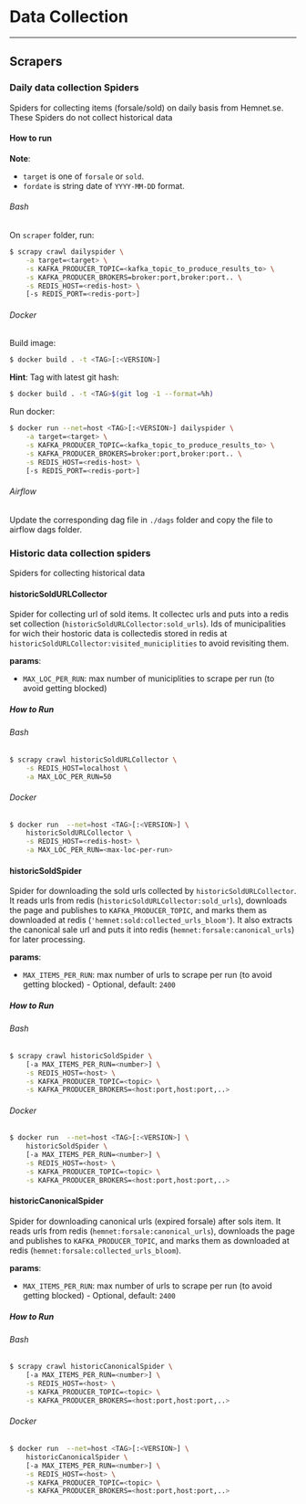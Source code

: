 # Data Collection
___
## Scrapers

### Daily data collection Spiders
Spiders for collecting items (forsale/sold) on daily basis from Hemnet.se.
These Spiders do not collect historical data

#### How to run
__Note__:
* `target` is one of `forsale` or `sold`.
* `fordate` is string date of `YYYY-MM-DD` format.

###### Bash
On `scraper` folder, run:
```bash
$ scrapy crawl dailyspider \
	-a target=<target> \
	-s KAFKA_PRODUCER_TOPIC=<kafka_topic_to_produce_results_to> \
	-s KAFKA_PRODUCER_BROKERS=broker:port,broker:port.. \
	-s REDIS_HOST=<redis-host> \
	[-s REDIS_PORT=<redis-port>]
```

###### Docker
Build image:
```bash
$ docker build . -t <TAG>[:<VERSION>]
```

__Hint__: Tag with latest git hash:
```bash
$ docker build . -t <TAG>$(git log -1 --format=%h)
```

Run docker:
```bash
$ docker run --net=host <TAG>[:<VERSION>] dailyspider \
	-a target=<target> \
	-s KAFKA_PRODUCER_TOPIC=<kafka_topic_to_produce_results_to> \
	-s KAFKA_PRODUCER_BROKERS=broker:port,broker:port.. \
	-s REDIS_HOST=<redis-host> \
	[-s REDIS_PORT=<redis-port>]
```

###### Airflow
Update the corresponding dag file in `./dags` folder and copy the
file to airflow dags folder.


### Historic data collection spiders
Spiders for collecting historical data

#### historicSoldURLCollector
Spider for collecting url of sold items. It collectec urls and puts into a redis set collection (`historicSoldURLCollector:sold_urls`). Ids of municipalities for wich their hostoric data is collectedis stored in redis at `historicSoldURLCollector:visited_municiplities` to avoid revisiting them.

__params__:
* `MAX_LOC_PER_RUN`: max number of municiplities to scrape per run (to avoid getting blocked)

##### How to Run
###### Bash
```bash
$ scrapy crawl historicSoldURLCollector \
	-s REDIS_HOST=localhost \
	-a MAX_LOC_PER_RUN=50
```

###### Docker
```bash
$ docker run  --net=host <TAG>[:<VERSION>] \
	historicSoldURLCollector \
	-s REDIS_HOST=<redis-host> \
	-a MAX_LOC_PER_RUN=<max-loc-per-run>

```

#### historicSoldSpider
Spider for downloading the sold urls collected by `historicSoldURLCollector`. It reads urls from redis (`historicSoldURLCollector:sold_urls`), downloads the page and publishes to `KAFKA_PRODUCER_TOPIC`, and marks them as downloaded at redis (`'hemnet:sold:collected_urls_bloom'`). It also extracts the canonical sale url and puts it into redis (`hemnet:forsale:canonical_urls`) for later processing.

__params__:
* `MAX_ITEMS_PER_RUN`: max number of urls to scrape per run (to avoid getting blocked) - Optional, default: `2400`

##### How to Run
###### Bash
```bash
$ scrapy crawl historicSoldSpider \
	[-a MAX_ITEMS_PER_RUN=<number>] \
	-s REDIS_HOST=<host> \
	-s KAFKA_PRODUCER_TOPIC=<topic> \
	-s KAFKA_PRODUCER_BROKERS=<host:port,host:port,..>
```

###### Docker
```bash
$ docker run  --net=host <TAG>[:<VERSION>] \
	historicSoldSpider \
	[-a MAX_ITEMS_PER_RUN=<number>] \
	-s REDIS_HOST=<host> \
	-s KAFKA_PRODUCER_TOPIC=<topic> \
	-s KAFKA_PRODUCER_BROKERS=<host:port,host:port,..>
```

#### historicCanonicalSpider
Spider for downloading canonical urls (expired forsale) after sols item. It reads urls from redis (`hemnet:forsale:canonical_urls`), downloads the page and publishes to `KAFKA_PRODUCER_TOPIC`, and marks them as downloaded at redis (`hemnet:forsale:collected_urls_bloom`).

__params__:
* `MAX_ITEMS_PER_RUN`: max number of urls to scrape per run (to avoid getting blocked) - Optional, default: `2400`

##### How to Run
###### Bash
```bash
$ scrapy crawl historicCanonicalSpider \
	[-a MAX_ITEMS_PER_RUN=<number>] \
	-s REDIS_HOST=<host> \
	-s KAFKA_PRODUCER_TOPIC=<topic> \
	-s KAFKA_PRODUCER_BROKERS=<host:port,host:port,..>
```

###### Docker
```bash
$ docker run  --net=host <TAG>[:<VERSION>] \
	historicCanonicalSpider \
	[-a MAX_ITEMS_PER_RUN=<number>] \
	-s REDIS_HOST=<host> \
	-s KAFKA_PRODUCER_TOPIC=<topic> \
	-s KAFKA_PRODUCER_BROKERS=<host:port,host:port,..>
```